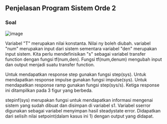 ## Penjelasan Program Sistem Orde 2

### Soal

![image](https://user-images.githubusercontent.com/99254988/186876670-3600c86f-e35f-493e-b2b0-3dc6e5ea5014.png)

Variabel "T" merupakan nilai konstanta. Nilai ny boleh diubah. variabel "num" merupakan input dari sistem sementara variabel "den" merupakan input sistem. Kita perlu mendefinisikan "s" sebagai variabel transfer function dengan fungsi tf(num,den). Fungsi tf(num,denum) mengubah input dan output menjadi suatu transfer function.

Untuk mendapatkan response step gunakan fungsi step(sys). Untuk mendapatkan response impulse gunakan fungsi impulse(sys). Untuk mendapatkan response ramp gunakan fungsi step(sys/s). Ketiga response ini ditampilkan pada 3 figur yang berbeda.

stepinf(sys) merupakan fungsi untuk mendapatkan informasi mengenai sistem yang sudah dibuat dan disimpan di variabel s1. Variabel sserror digunakan sebagai variabel menyimpan hasil steadystate error. Didapatkan dari selisih nilai setpoint(dalam kasus ini 1) dengan output yang didapat.

